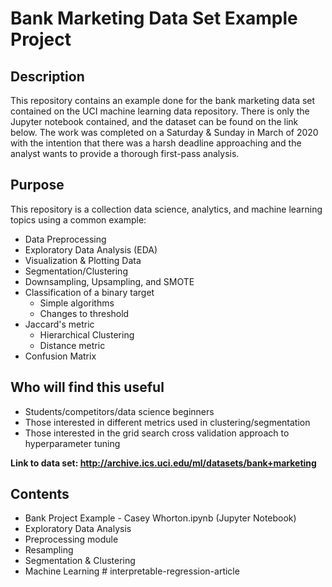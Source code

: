 # Bank Marketing Data Set Example Project

## Description

This repository contains an example done for the bank marketing data set contained on the UCI machine learning data repository.  There is only the Jupyter notebook contained, and the dataset can be found on the link below.  The work was completed on a Saturday & Sunday in March of 2020 with the intention that there was a harsh deadline approaching and the analyst wants to provide a thorough first-pass analysis.

## Purpose

This repository is a collection data science, analytics, and machine learning topics using a common example:

+ Data Preprocessing
+ Exploratory Data Analysis (EDA)
+ Visualization & Plotting Data
+ Segmentation/Clustering
+ Downsampling, Upsampling, and SMOTE
+ Classification of a binary target
  + Simple algorithms
  + Changes to threshold
+ Jaccard's metric
  + Hierarchical Clustering
  + Distance metric
+ Confusion Matrix

## Who will find this useful

+ Students/competitors/data science beginners
+ Those interested in different metrics used in clustering/segmentation
+ Those interested in the grid search cross validation approach to hyperparameter tuning

**Link to data set: <http://archive.ics.uci.edu/ml/datasets/bank+marketing>**

## Contents

+ Bank Project Example - Casey Whorton.ipynb (Jupyter Notebook)
+ Exploratory Data Analysis
+ Preprocessing module
+ Resampling
+ Segmentation & Clustering
+ Machine Learning
#   i n t e r p r e t a b l e - r e g r e s s i o n - a r t i c l e  
 